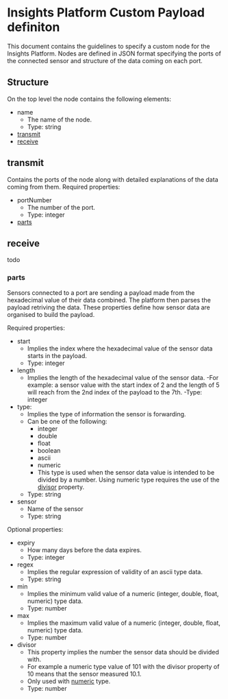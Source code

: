 # Insights Platform Custom Payload definiton
This document contains the guidelines to specify a custom node for the Insights Platform. Nodes are defined in JSON format specifying the ports of the connected sensor and structure of the data coming on each port.

## Structure
On the top level the node contains the following elements:
- name
  - The name of the node.
  - Type: string
- [transmit](#transmit)
- [receive](#receive)

## transmit
Contains the ports of the node along with detailed explanations of the data coming from them.
Required properties:
- portNumber
  - The number of the port.
  - Type: integer
- [parts](#parts)

## receive
todo

### parts
Sensors connected to a port are sending a payload made from the hexadecimal value of their data combined. The platform then parses the payload retriving the data. These properties define how sensor data are organised to build the payload.

Required properties:
 - start
   - Implies the index where the hexadecimal value of the sensor data starts in the payload.
   - Type: integer
 - length
   - Implies the length of the hexadecimal value of the sensor data.
   -For example: a sensor value with the start index of 2 and the length of 5 will reach from the 2nd index of the payload to the 7th.
   -Type: integer
 - type:
   - Implies the type of information the sensor is forwarding.
   - Can be one of the following:
     - integer
     - double
     - float
     - boolean
     - ascii
     - numeric
      - This type is used when the sensor data value is intended to be divided by a number. Using numeric type requires the use of the [divisor](#divisor) property.
    - Type: string
 - sensor
   - Name of the sensor
   - Type: string

Optional properties:
 - expiry
   - How many days before the data expires.
   - Type: integer
 - regex
   - Implies the regular expression of validity of an ascii type data.
   - Type: string
 - min
   - Implies the minimum valid value of a numeric (integer, double, float, numeric) type data.
   - Type: number
 - max
   - Implies the maximum valid value of a numeric (integer, double, float, numeric) type data.
   - Type: number
 - divisor
   - This property implies the number the sensor data should be divided with.
   - For example a numeric type value of 101 with the divisor property of 10 means that the sensor measured 10.1.
   - Only used with [numeric](#numeric) type.
   - Type: number
